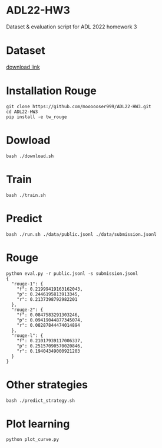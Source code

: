 # ADL22-HW3
Dataset & evaluation script for ADL 2022 homework 3

# Dataset
[download link](https://drive.google.com/file/d/186ejZVADY16RBfVjzcMcz9bal9L3inXC/view?usp=sharing)

# Installation Rouge
```
git clone https://github.com/moooooser999/ADL22-HW3.git
cd ADL22-HW3
pip install -e tw_rouge
```


# Dowload
```
bash ./download.sh
```

# Train
```
bash ./train.sh
```

# Predict
```
bash ./run.sh ./data/public.jsonl ./data/submission.jsonl
```

# Rouge
```
python eval.py -r public.jsonl -s submission.jsonl
{
  "rouge-1": {
    "f": 0.21999419163162043,
    "p": 0.2446195813913345,
    "r": 0.2137398792982201
  },
  "rouge-2": {
    "f": 0.0847583291303246,
    "p": 0.09419044877345074,
    "r": 0.08287844474014894
  },
  "rouge-l": {
    "f": 0.21017939117006337,
    "p": 0.25157090570020846,
    "r": 0.19404349000921203
  }
}
```

# Other strategies
```
bash ./predict_strategy.sh
```

# Plot learning
```
python plot_curve.py
```